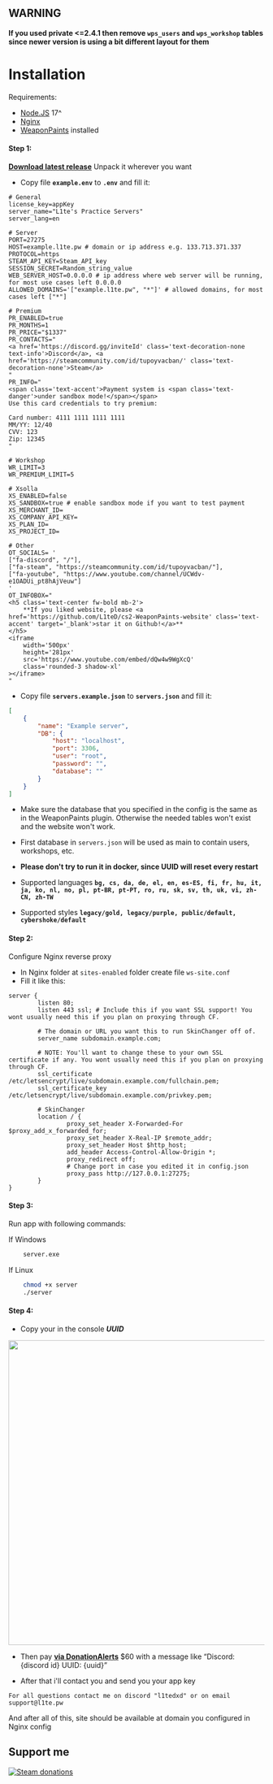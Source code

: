## **WARNING**
**If you used private <=2.4.1 then remove `wps_users` and `wps_workshop` tables since newer version is using a bit different layout for them**

# Installation
Requirements:
- [Node.JS](https://nodejs.org/en) 17^
- [Nginx](https://nginx.org/ru/download.html)
- [WeaponPaints](https://github.com/Nereziel/cs2-WeaponPaints) installed

#### Step 1:

**[Download latest release](https://github.com/L1teD/cs2-WeaponPaints-website/releases/latest/download/cs2-WeaponPaints-website-main.zip)**
Unpack it wherever you want
- Copy file **`example.env`** to **`.env`** and fill it:
```env
# General
license_key=appKey
server_name="L1te's Practice Servers"
server_lang=en

# Server
PORT=27275
HOST=example.l1te.pw # domain or ip address e.g. 133.713.371.337
PROTOCOL=https
STEAM_API_KEY=Steam_API_key
SESSION_SECRET=Random_string_value
WEB_SERVER_HOST=0.0.0.0 # ip address where web server will be running, for most use cases left 0.0.0.0
ALLOWED_DOMAINS='["example.l1te.pw", "*"]' # allowed domains, for most cases left ["*"]

# Premium
PR_ENABLED=true
PR_MONTHS=1
PR_PRICE="$1337"
PR_CONTACTS="
<a href='https://discord.gg/inviteId' class='text-decoration-none text-info'>Discord</a>, <a href='https://steamcommunity.com/id/tupoyvacban/' class='text-decoration-none'>Steam</a>
"
PR_INFO="
<span class='text-accent'>Payment system is <span class='text-danger'>under sandbox mode!</span></span>
Use this card credentials to try premium:

Card number: 4111 1111 1111 1111
MM/YY: 12/40
CVV: 123
Zip: 12345
"

# Workshop
WR_LIMIT=3
WR_PREMIUM_LIMIT=5

# Xsolla
XS_ENABLED=false
XS_SANDBOX=true # enable sandbox mode if you want to test payment
XS_MERCHANT_ID=
XS_COMPANY_API_KEY=
XS_PLAN_ID=
XS_PROJECT_ID=

# Other
OT_SOCIALS= '
["fa-discord", "/"],
["fa-steam", "https://steamcommunity.com/id/tupoyvacban/"],
["fa-youtube", "https://www.youtube.com/channel/UCWdv-e1OADUi_pt8hAjVeuw"]
'
OT_INFOBOX="
<h5 class='text-center fw-bold mb-2'>
    **If you liked website, please <a href='https://github.com/L1teD/cs2-WeaponPaints-website' class='text-accent' target='_blank'>star it on Github!</a>**
</h5>
<iframe 
    width='500px' 
    height='281px' 
    src='https://www.youtube.com/embed/dQw4w9WgXcQ' 
    class='rounded-3 shadow-xl'
></iframe>
"
```

- Copy file **`servers.example.json`** to **`servers.json`** and fill it:
```json
[
    {
        "name": "Example server",
        "DB": {
            "host": "localhost",
            "port": 3306,
            "user": "root",
            "password": "",
            "database": ""
        }
    }
]
```

- Make sure the database that you specified in the config is the same as in the WeaponPaints plugin. Otherwise the needed tables won't exist and the website won't work.

- First database in `servers.json` will be used as main to contain users, workshops, etc.

- **Please don't try to run it in docker, since UUID will reset every restart**

- Supported languages **`bg, cs, da, de, el, en, es-ES, fi, fr, hu, it, ja, ko, nl, no, pl, pt-BR, pt-PT, ro, ru, sk, sv, th, uk, vi, zh-CN, zh-TW`**

- Supported styles **`legacy/gold, legacy/purple, public/default, cybershoke/default`**

#### Step 2:
Configure Nginx reverse proxy
- In Nginx folder at `sites-enabled` folder create file `ws-site.conf`
- Fill it like this:
```nginx
server {
        listen 80;
        listen 443 ssl; # Include this if you want SSL support! You wont usually need this if you plan on proxying through CF. 

        # The domain or URL you want this to run SkinChanger off of.
        server_name subdomain.example.com;

        # NOTE: You'll want to change these to your own SSL certificate if any. You wont usually need this if you plan on proxying through CF.
        ssl_certificate     /etc/letsencrypt/live/subdomain.example.com/fullchain.pem;
        ssl_certificate_key /etc/letsencrypt/live/subdomain.example.com/privkey.pem;

        # SkinChanger
        location / {
                proxy_set_header X-Forwarded-For $proxy_add_x_forwarded_for;
                proxy_set_header X-Real-IP $remote_addr;
                proxy_set_header Host $http_host;
                add_header Access-Control-Allow-Origin *;
                proxy_redirect off;
				# Change port in case you edited it in config.json
                proxy_pass http://127.0.0.1:27275;
        }
}
```

#### Step 3:
Run app with following commands:

If Windows
```bash
    server.exe
```

If Linux
```bash
    chmod +x server
    ./server
```

#### Step 4:
- Copy your in the console _**UUID**_
<img src="https://github.com/L1teD/cs2-WeaponPaints-website/blob/main/previews/Screenshot_12.png?raw=true" width="600">

- Then pay **[via DonationAlerts](https://www.donationalerts.com/r/l1te_ )** $60 with a message like “Discord: {discord id} UUID: {uuid}”

- After that i'll contact you and send you your app key

`For all questions contact me on discord "l1tedxd" or on email support@l1te.pw`

And after all of this, site should be available at domain you configured in Nginx config

## Support me


[![Steam donations](https://github.com/Nereziel/cs2-WeaponPaints/assets/32937653/a0d53822-4ca7-4caf-83b4-e1a9b5f8c94e)](https://steamcommunity.com/tradeoffer/new/?partner=1153616149&token=V-OXvmuV)
